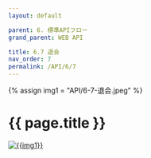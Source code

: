 ```yaml
---
layout: default

parent: 6. 標準APIフロー
grand_parent: WEB API

title: 6.7 退会
nav_order: 7
permalink: /API/6/7
---
```

{% assign img1 = "API/6-7-退会.jpeg" %}

# {{ page.title }}

<a href="{{ site.imgURL | append: img1 }}" target="_blank"> <img src="{{ site.imgURL | append: img1 }}" alt="{{img1}}"></a>
